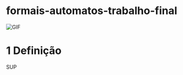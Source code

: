# formais-automatos-trabalho-final

![GIF](http://31.media.tumblr.com/27e4a2c5b7f04e0ab258259e20589778/tumblr_n57g6iyw2k1s4brmqo1_1280.gif)

# 1 Definição
SUP